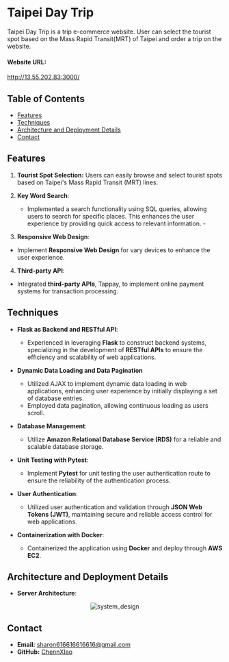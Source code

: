 # Taipei Day Trip

Taipei Day Trip is a trip e-commerce website. User can select the tourist spot based on the Mass Rapid Transit(MRT) of Taipei and order a trip on the website.  

#### Website URL:
http://13.55.202.83:3000/

## Table of Contents

- [Features](#features)
- [Techniques](#techniques)
- [Architecture and Deployment Details](#architecture-and-deployment-details)
- [Contact](#contact)


## Features

1. **Tourist Spot Selection:**
  Users can easily browse and select tourist spots based on Taipei's Mass Rapid Transit (MRT) lines.

2. **Key Word Search**: 
   - Implemented a search functionality using SQL queries, allowing users to search for specific places. This enhances the user experience by providing quick access to relevant information.   - 

3. **Responsive Web Design**:
  - Implement **Responsive Web Design** for vary devices to enhance the user experience.

4. **Third-party API**:
  - Integrated **third-party APIs**, Tappay, to implement online payment
systems for transaction processing.

## Techniques

- **Flask as Backend and RESTful API**: 
   - Experienced in leveraging **Flask** to construct backend systems, specializing in the development of **RESTful APIs** to ensure the efficiency and scalability of web applications.

- **Dynamic Data Loading and Data Pagination**
   - Utilized AJAX to implement dynamic data loading in web applications, enhancing user experience by initially displaying a set of database entries. 
   - Employed data pagination, allowing continuous loading as users scroll.
  
- **Database Management**:
  - Utilize **Amazon Relational Database Service (RDS)** for a reliable and scalable database storage.

- **Unit Testing with Pytest**:
  - Implement **Pytest** for unit testing the user authentication route to ensure the reliability of the authentication process.

- **User Authentication**:
  - Utilized user authentication and validation through **JSON Web Tokens (JWT)**, maintaining secure and reliable access control for web applications.

- **Containerization with Docker**:
  - Containerized the application using **Docker** and deploy through **AWS EC2**.

## Architecture and Deployment Details

- **Server Architecture**: 
<p align="center">
  <img src="https://github.com/ChennXIao/foodiefriends/assets/61040179/da8eba48-d297-4164-bb08-92776add9d82" alt="system_design">
</p>

## Contact

- **Email:** [sharon616616616616@gmail.com](mailto:sharon616616616616@gmail.com)
- **GitHub:** [ChennXIao](https://github.com/ChennXIao)
